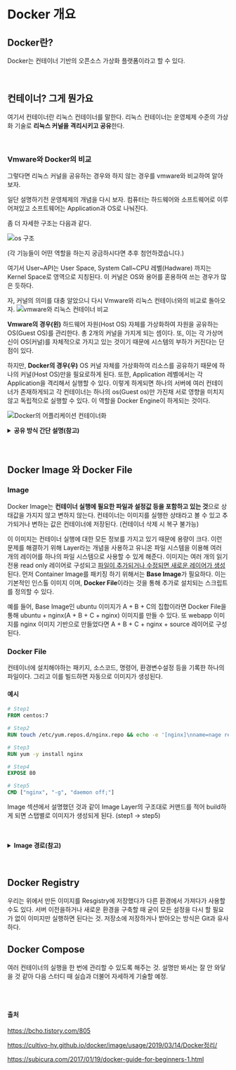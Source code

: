 # Docker 개요

## Docker란?
Docker는 컨테이너 기반의 오픈소스 가상화 플랫폼이라고 할 수 있다.

<br/>


## 컨테이너? 그게 뭔가요

여기서 컨테이너란 리눅스 컨테이너를 말한다. 리눅스 컨테이너는 운영체제 수준의 가상화 기술로 **리눅스 커널을 격리시키고 공유**한다.

<br/>

### Vmware와 Docker의 비교

그렇다면 리눅스 커널을 공유하는 경우와 하지 않는 경우를 vmware와 비교하여 알아보자.

일단 설명하기전 운영체제의 개념을 다시 보자.
컴퓨터는 하드웨어와 소프트웨어로 이루어져있고 소프트웨어는 Application과 OS로 나눠진다.

좀 더 자세한 구조는 다음과 같다.

![os 구조](https://s3.us-west-2.amazonaws.com/secure.notion-static.com/4543d1af-bb0b-4f21-bc94-291fd4fb68d2/Untitled.png?X-Amz-Algorithm=AWS4-HMAC-SHA256&X-Amz-Credential=AKIAT73L2G45O3KS52Y5%2F20210918%2Fus-west-2%2Fs3%2Faws4_request&X-Amz-Date=20210918T035248Z&X-Amz-Expires=86400&X-Amz-Signature=e6e2c9ede795274ddea034c6bdb3364e09f0eb3080e263254ecfe950141fccc4&X-Amz-SignedHeaders=host&response-content-disposition=filename%20%3D%22Untitled.png%22 "사용자, 어플리케이션, OS, 하드웨어와의 관계")

(각 기능들이 어떤 역할을 하는지 궁금하시다면 추후 첨언하겠습니다.)

여기서 User\~API는 User Space, System Call\~CPU 레벨(Hadware) 까지는 Kernel Space로 영역으로 지칭된다. 이 커널은 OS와 용어를 혼용하여 쓰는 경우가 많은 듯하다.

자, 커널의 의미를 대충 알았으니 다시 Vmware와 리눅스 컨테이너와의 비교로 돌아오자.
![vmware와 리눅스 컨테이너 비교](https://images.velog.io/images/shinmj1207/post/d071e5c8-d6a8-4fa8-a6a8-512062df95d6/image.png)

**Vmware의 경우(왼)** 하드웨어 자원(Host OS) 자체를 가상화하여 자원을 공유하는 OS(Guest OS)를 관리한다. 총 2개의 커널을 가지게 되는 셈이다. 또, 이는 각 가상머신이 OS(커널)를 자체적으로 가지고 있는 것이기 때문에 시스템의 부하가 커진다는 단점이 있다.

하지만, **Docker의 경우(우)** OS 커널 자체를 가상화하여 리소스를 공유하기 때문에 하나의 커널(Host OS)만을 필요로하게 된다. 또한, Application 레벨에서는 각 Application을 격리해서 실행할 수 있다. 이렇게 하게되면 하나의 서버에 여러 컨테이너가 존재하게되고 각 컨테이너는 하나의 os(Guest os)만 가진채 서로 영향을 미치지 않고 독립적으로 실행할 수 있다. 이 역할을 Docker Engine이 하게되는 것이다.

![Docker의 어플리케이션 컨테이너화](https://img1.daumcdn.net/thumb/R1280x0/?scode=mtistory2&fname=https%3A%2F%2Fblog.kakaocdn.net%2Fdn%2Fb2ei77%2Fbtqz8m9yq5P%2Fv4xuv1ZNy10KoTQyQka7AK%2Fimg.png)

<details>
<summary style="font-weight:bold;">공유 방식 간단 설명(참고)</summary>
<div markdown="1">

예를 들어 Host OS가 Ubuntu veresion X고, Container의 OS가 CentOS version Y라고 했을 때 Conatiner에는 CentOS version Y의 full image가 들어있는 것이 아니라 Ubuntu versionX와 CentOS version Y의 차이가 되는 부분만 패키징 된다. Container내에서 명령어를 수행하면 실제로는 Host OS에서 그 명령어가 수행된다. 즉, Host OS의 Process 공간을 공유하게 되는 것이다.
(출처 : https://bcho.tistory.com/805)

</div>
</details>
<br/>
<br/>

## Docker Image 와 Docker File

### Image

Docker Image는 **컨테이너 실행에 필요한 파일과 설정값 등을 포함하고 있는 것**으로 상태값을 가지지 않고 변하지 않는다. 컨테이너는 이미지를 실행한 상태라고 볼 수 있고 추가되거나 변하는 값은 컨테이너에 저장된다. (컨테이너 삭제 시 복구 불가능)

이 이미지는 컨테이너 실행에 대한 모든 정보를 가지고 있기 때문에 용량이 크다. 이런 문제를 해결하기 위해 Layer라는 개념을 사용하고 유니온 파일 시스템을 이용해 여러 개의 레이어를 하나의 파일 시스템으로 사용할 수 있게 해준다.
이미지는 여러 개의 읽기 전용 read only 레이어로 구성되고 <u>파일이 추가되거나 수정되면 새로운 레이어가 생성</u>된다.
먼저 Container Image를 패키징 하기 위해서는 **Base Image**가 필요하다. 이는 기본적인 인스톨 이미지 이며, **Docker File**이라는 것을 통해 추가로 설치되는 스크립트를 정의할 수 있다.

예를 들어, Base Image인 ubuntu 이미지가 A + B + C의 집합이라면 Docker File을 통해 ubuntu + nginx(A + B + C + nginx) 이미지를 만들 수 있다. 또 webapp 이미지를 nginx 이미지 기반으로 만들었다면 A + B + C + nginx + source 레이어로 구성된다.

### Docker File

컨테이너에 설치해야하는 패키지, 소스코드, 명령어, 환경변수설정 등을 기록한 하나의 파일이다. 그리고 이를 빌드하면 자동으로 이미지가 생성된다.

#### 예시

```DockerFile
# Step1
FROM centos:7

# Step2
RUN touch /etc/yum.repos.d/nginx.repo && echo -e '[nginx]\nname=nage repo\nbaseurl=http://nginx.org/packages/centos/7/$basearch/\ngpgcheck=0\nenabled=1' > /etc/yum.repos.d/nginx.repo

# Step3
RUN yum -y install nginx

# Step4
EXPOSE 80

# Step5
CMD ["nginx", "-g", "daemon off;"]
```

Image 섹션에서 설명했던 것과 같이 Image Layer의 구조대로 커맨드를 적어 build하게 되면 스탭별로 이미지가 생성되게 된다. (step1 -> step5)

<br/>
<br/>
<details>
<summary style="font-weight:bold;">Image 경로(참고)</summary>
<div markdown="1">

![도커 이미지 경로](https://images.velog.io/images/shinmj1207/post/0c96cf24-425e-4af4-9e00-270a8238f244/image.png)

이미지는 url 방식으로 관리하며 태그를 붙일 수 있다. `docker.io/library` 는 생략가능하다.

</div>
</details>
<br/>
<br/>

## Docker Registry

우리는 위에서 만든 이미지를 Resgistry에 저장했다가 다른 환경에서 가져다가 사용할 수도 있다.
서버 이전을하거나 새로운 환경을 구축할 때 굳이 모든 설정을 다시 할 필요가 없이 이미지만 실행하면 된다는 것.
저장소에 저장하거나 받아오는 방식은 Git과 유사하다.

## Docker Compose

여러 컨테이너의 실행을 한 번에 관리할 수 있도록 해주는 것. 설명만 봐서는 잘 안 와닿을 것 같아 다음 스터디 때 실습과 더불어 자세하게 기술할 예정.

<br/>
<br/>


#### 출처

https://bcho.tistory.com/805

https://cultivo-hy.github.io/docker/image/usage/2019/03/14/Docker정리/

https://subicura.com/2017/01/19/docker-guide-for-beginners-1.html

